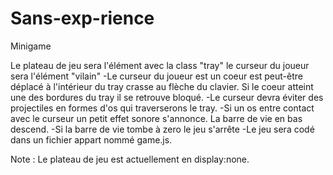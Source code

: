 # Sans-exp-rience
Minigame

Le plateau de jeu sera l'élément avec la class "tray" le curseur du joueur sera l'élément "vilain"
-Le curseur du joueur est un coeur est peut-être déplacé à l'intérieur du tray crasse au flèche du clavier. Si le coeur atteint une des bordures du tray il se retrouve bloqué.
-Le curseur devra éviter des projectiles en formes d'os qui traverserons le tray.
-Si un os entre contact avec le curseur un petit effet sonore s'annonce. La barre de vie en bas descend.
-Si la barre de vie tombe à zero le jeu s'arrête
-Le jeu sera codé dans un fichier appart nommé game.js.

Note : Le plateau de jeu est actuellement en display:none. 
